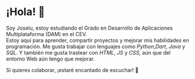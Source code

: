 # ¡Hola! 👋  

Soy Joselu, estoy estudiando el Grado en Desarrollo de Aplicaciones Multiplataforma (DAM) en el CEV.  
Estoy aquí para aprender, compartir proyectos y mejorar mis habilidades en programación. Me gusta trabajar con lenguajes como *Python*,*Dart*, *Java* y *SQL*. Y también me gusta trastear con *HTML*, *JS* y *CSS*, aún que del entorno Web aún tengo que mejorar.   

Si quieres colaborar, ¡estaré encantado de escuchar! 🚀
